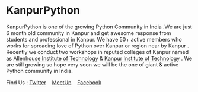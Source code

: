 # KanpurPython
KanpurPython is one of the growing Python Community in India .We are just 6
month old community in Kanpur and get awesome response from students and
professional in Kanpur. We have 50+
active members who works for spreading love of Python over Kanpur or region
near by Kanpur . Recently we conduct two workshops in reputed colleges of
Kanpur named as [Allenhouse Institute of
Technology](http://www.allenhouse.ac.in/) & [Kanpur Institute of
Technology](http://kit.ac.in/) . 
We are still growing so hope very soon we will be the one of giant & active
Python community in India.

Find Us : [Twitter](https://twitter.com/PythonKanpur)&nbsp;&nbsp;&nbsp;
[MeetUp](https://www.meetup.com/KanpurPython/)&nbsp;&nbsp;&nbsp;
[Facebook](https://www.facebook.com/KanpurPython/)&nbsp;&nbsp;&nbsp;


